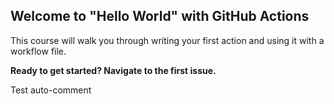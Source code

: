 ## Welcome to "Hello World" with GitHub Actions

This course will walk you through writing your first action and using it with a workflow file. 

**Ready to get started? Navigate to the first issue.**

Test auto-comment
